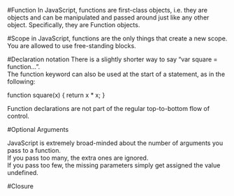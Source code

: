 #Function
In JavaScript, functions are first-class objects, i.e. they are objects and can be manipulated and passed around just like any other object. 
Specifically, they are Function objects.

#Scope
in JavaScript, functions are the only things that create a new scope. You are allowed to use free-standing blocks.

#Declaration notation
There is a slightly shorter way to say “var square = function…”.                                                                          
The function keyword can also be used at the start of a statement, as in the following:

function square(x) {
  return x * x;
}

Function declarations are not part of the regular top-to-bottom flow of control.

#Optional Arguments

JavaScript is extremely broad-minded about the number of arguments you pass to a function.                                                
If you pass too many, the extra ones are ignored.                                                                                         
If you pass too few, the missing parameters simply get assigned the value undefined.

#Closure
